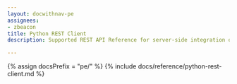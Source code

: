 ```yaml
---
layout: docwithnav-pe
assignees:
- zbeacon
title: Python REST Client
description: Supported REST API Reference for server-side integration of your python projects

---
```


{% assign docsPrefix = "pe/" %}
{% include docs/reference/python-rest-client.md %}
